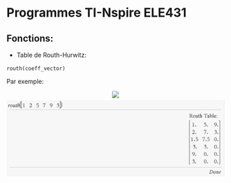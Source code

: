 # Programmes TI-Nspire ELE431

## Fonctions: 

* Table de Routh-Hurwitz:
```
routh(coeff_vector)
```
Par exemple:
<p align="center">
<img  src="https://latex.codecogs.com/png.latex?t%28s%29%20%3D%20%5Cfrac%7B1%7D%7Bs%5E5%20&plus;%202s%5E4%20&plus;%205s%5E3%20&plus;%207s%5E2%20&plus;%209s%20&plus;%203%7D" />
<img  src="https://raw.githubusercontent.com/liamaltarac/ETS_Programmes_TI/master/ELE431/img/routh_ex.PNG" />
</p>
